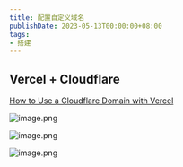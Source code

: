 ```yaml
---
title: 配置自定义域名
publishDate: 2023-05-13T00:00:00+08:00
tags:
- 搭建
---
```


## Vercel + Cloudflare

[How to Use a Cloudflare Domain with Vercel](https://vercel.com/guides/using-cloudflare-with-vercel)

![image.png](https://cdn.jsdelivr.net/gh/11ze/static/images/custom-domain-vercel.png)

![image.png](https://cdn.jsdelivr.net/gh/11ze/static/images/custom-domains-cloudflare.png)

![image.png](https://cdn.jsdelivr.net/gh/11ze/static/images/custom-domains-cloudflare-ssl.png)
